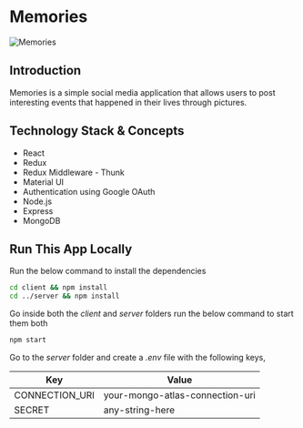 # Memories
![Memories](https://i.ibb.co/Z8Y0CJv/Screenshot-2020-10-30-at-11-10-04.png)

## Introduction
Memories is a simple social media application that allows users to post interesting events that happened in their lives through pictures.

## Technology Stack & Concepts
* React
* Redux
* Redux Middleware - Thunk
* Material UI
* Authentication using Google OAuth
* Node.js
* Express
* MongoDB

## Run This App Locally

Run the below command to install the dependencies
```sh
cd client && npm install
cd ../server && npm install
```
Go inside both the *client* and *server* folders run the below command to start them both
```sh
npm start
```
Go to the *server* folder and create a *.env* file with the following keys,

| Key | Value |
| ------ | ------ |
| CONNECTION_URI | your-mongo-atlas-connection-uri |
| SECRET | any-string-here |

